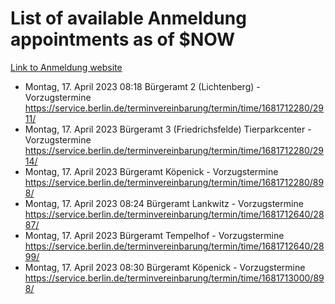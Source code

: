 # List of available Anmeldung appointments as of $NOW
[Link to Anmeldung website](https://service.berlin.de/terminvereinbarung/termin/tag.php?termin=1&anliegen[]=120686&dienstleisterlist=122210,122217,327316,122219,327312,122227,327314,122231,327346,122243,327348,122254,122252,329742,122260,329745,122262,329748,122271,327278,122273,327274,122277,327276,330436,122280,327294,122282,327290,122284,327292,122291,327270,122285,327266,122286,327264,122296,327268,150230,329760,122297,327286,122294,327284,122312,329763,122314,329775,122304,327330,122311,327334,122309,327332,317869,122281,327352,122279,329772,122283,122276,327324,122274,327326,122267,329766,122246,327318,122251,327320,122257,327322,122208,327298,122226,327300&herkunft=http%3A%2F%2Fservice.berlin.de%2Fdienstleistung%2F120686%2F)
- Montag, 17. April 2023 08:18 Bürgeramt 2 (Lichtenberg) - Vorzugstermine https://service.berlin.de/terminvereinbarung/termin/time/1681712280/2911/
- Montag, 17. April 2023  Bürgeramt 3 (Friedrichsfelde) Tierparkcenter - Vorzugstermine https://service.berlin.de/terminvereinbarung/termin/time/1681712280/2914/
- Montag, 17. April 2023  Bürgeramt Köpenick - Vorzugstermine https://service.berlin.de/terminvereinbarung/termin/time/1681712280/898/
- Montag, 17. April 2023 08:24 Bürgeramt Lankwitz - Vorzugstermine https://service.berlin.de/terminvereinbarung/termin/time/1681712640/2887/
- Montag, 17. April 2023  Bürgeramt Tempelhof - Vorzugstermine https://service.berlin.de/terminvereinbarung/termin/time/1681712640/2899/
- Montag, 17. April 2023 08:30 Bürgeramt Köpenick - Vorzugstermine https://service.berlin.de/terminvereinbarung/termin/time/1681713000/898/
